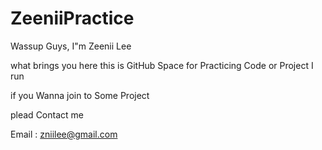 # ZeeniiPractice

Wassup Guys, I"m Zeenii Lee


what brings you here
this is GitHub Space for Practicing Code or Project I run 


if you Wanna join to Some Project 

plead Contact me 

Email : zniilee@gmail.com




